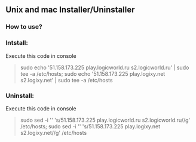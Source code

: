## Unix and mac Installer/Uninstaller

### How to use?

### Intstall:
Execute this code in console
> sudo echo '51.158.173.225 play.logicworld.ru s2.logicworld.ru' | sudo tee -a /etc/hosts; sudo echo '51.158.173.225 play.logixy.net s2.logixy.net' | sudo tee -a /etc/hosts

### Uninstall:
Execute this code in console
> sudo sed -i '' 's/51.158.173.225 play.logicworld.ru s2.logicworld.ru//g' /etc/hosts; sudo sed -i '' 's/51.158.173.225 play.logixy.net s2.logixy.net//g' /etc/hosts